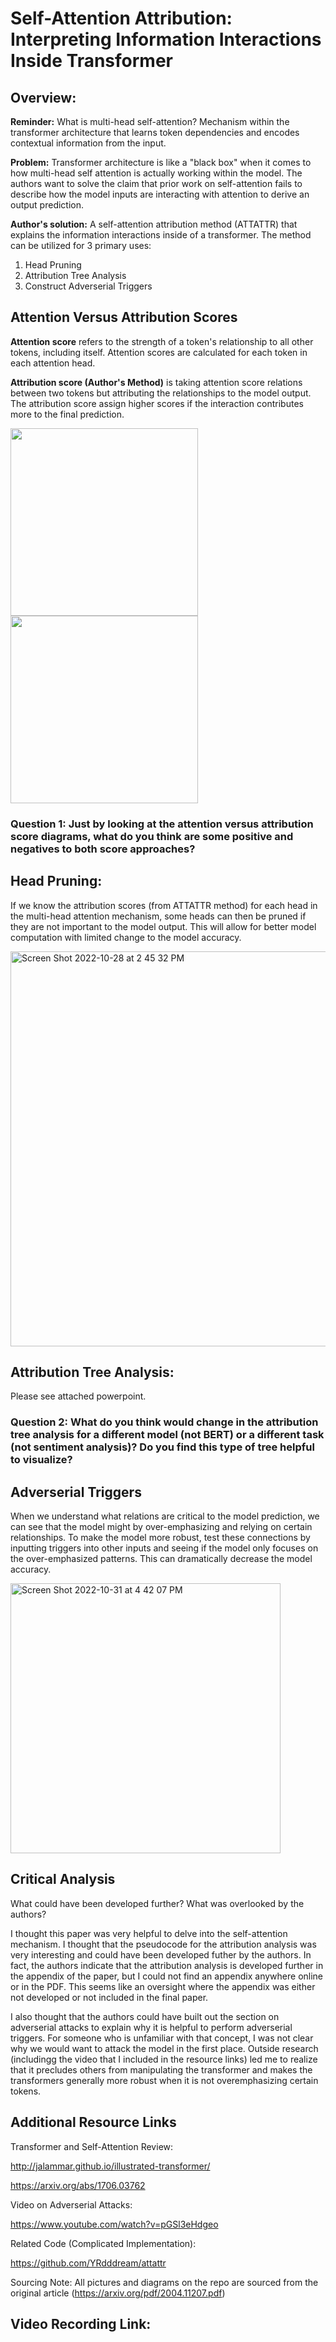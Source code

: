 # Self-Attention Attribution: Interpreting Information Interactions Inside Transformer

## Overview:
**Reminder:** What is multi-head self-attention? Mechanism within the transformer architecture that learns token dependencies and encodes contextual information from the input.

**Problem:** Transformer architecture is like a "black box" when it comes to how multi-head self attention is actually working within the model. The authors want to solve the claim that prior work on self-attention fails to describe how the model inputs are interacting with attention to derive an output prediction.

**Author's solution:** A self-attention attribution method (ATTATTR) that explains the information interactions inside of a transformer. The method can be utilized for 3 primary uses:
1. Head Pruning
2. Attribution Tree Analysis
3. Construct Adverserial Triggers

## Attention Versus Attribution Scores

**Attention score** refers to the strength of a token's relationship to all other tokens, including itself. Attention scores are calculated for each token in each attention head.

**Attribution score (Author's Method)** is taking attention score relations between two tokens but attributing the relationships to the model output. The attribution score assign higher scores if the interaction contributes more to the final prediction.

<p float="left">
  <img src="https://user-images.githubusercontent.com/89158606/198739910-bb8cece6-1c44-4c0b-931c-8b6985a08524.png" width="300" />
  <img src="https://user-images.githubusercontent.com/89158606/198739937-83af4b54-b7be-4bba-bdb3-5a769ec4bafe.png" width="300" /> 
</p>

### Question 1: Just by looking at the attention versus attribution score diagrams, what do you think are some positive and negatives to both score approaches?

## Head Pruning:

If we know the attribution scores (from ATTATTR method) for each head in the multi-head attention mechanism, some heads can then be pruned if they are not important to the model output. This will allow for better model computation with limited change to the model accuracy.

<img width="632" alt="Screen Shot 2022-10-28 at 2 45 32 PM" src="https://user-images.githubusercontent.com/89158606/198719755-2c394309-02d2-41dc-8db6-d1e6a8a3e460.png">

## Attribution Tree Analysis:

Please see attached powerpoint.

### Question 2: What do you think would change in the attribution tree analysis for a different model (not BERT) or a different task (not sentiment analysis)? Do you find this type of tree helpful to visualize?

## Adverserial Triggers

When we understand what relations are critical to the model prediction, we can see that the model might by over-emphasizing and relying on certain relationships. To make the model more robust, test these connections by inputting triggers into other inputs and seeing if the model only focuses on the over-emphasized patterns. This can dramatically decrease the model accuracy. 

<img width="432" alt="Screen Shot 2022-10-31 at 4 42 07 PM" src="https://user-images.githubusercontent.com/89158606/199115947-0b17e885-b136-42eb-8224-41856e79cf11.png">

## Critical Analysis

What could have been developed further? 
What was overlooked by the authors?

I thought this paper was very helpful to delve into the self-attention mechanism. I thought that the pseudocode for the attribution analysis was very interesting and could have been developed futher by the authors. In fact, the authors indicate that the attribution analysis is developed further in the appendix of the paper, but I could not find an appendix anywhere online or in the PDF. This seems like an oversight where the appendix was either not developed or not included in the final paper.

I also thought that the authors could have built out the section on adverserial attacks to explain why it is helpful to perform adverserial triggers. For someone who is unfamiliar with that concept, I was not clear why we would want to attack the model in the first place. Outside research (includingg the video that I included in the resource links) led me to realize that it precludes others from manipulating the transformer and makes the transformers generally more robust when it is not overemphasizing certain tokens. 

## Additional Resource Links
Transformer and Self-Attention Review: 

http://jalammar.github.io/illustrated-transformer/

https://arxiv.org/abs/1706.03762

Video on Adverserial Attacks:

https://www.youtube.com/watch?v=pGSl3eHdgeo

Related Code (Complicated Implementation):

https://github.com/YRdddream/attattr

Sourcing Note: All pictures and diagrams on the repo are sourced from the original article (https://arxiv.org/pdf/2004.11207.pdf)

## Video Recording Link: 
